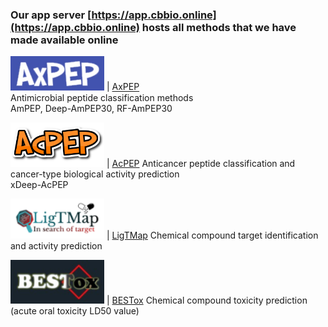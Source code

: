 ### Our app server [https://app.cbbio.online](https://app.cbbio.online) hosts all methods that we have made available online

<img src="images/axpep-logo.jpg" width="150"> | [AxPEP](https://app.cbbio.online/ampep/home)<br />Antimicrobial peptide classification methods<br />AmPEP, Deep-AmPEP30, RF-AmPEP30

<img src="images/acpep-logo.png" width="150"> | [AcPEP](https://app.cbbio.online/acpep/home) Anticancer peptide classification and cancer-type biological activity prediction <br />xDeep-AcPEP

<img src="images/ligtmap-logo.png" width="150"> | [LigTMap](https://cbbio.online/LigTMap) Chemical compound target identification and activity prediction 

<img src="images/bestox-logo.jpg" width="150"> | [BESTox](https://app.cbbio.online/bestox/home) Chemical compound toxicity prediction (acute oral toxicity LD50 value)

